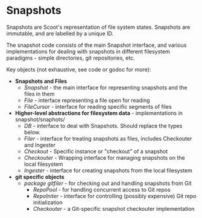 # Snapshots

Snapshots are Scoot's representation of file system states. Snapshots are immutable,
and are labelled by a unique ID.

The snapshot code consists of the main Snapshot interface, and various implementations
for dealing with snapshots in different filesystem paradigms - simple directories, git
repositories, etc.

Key objects (not exhaustive, see code or godoc for more):
* __Snapshots and Files__
  * _Snapshot_ - the main interface for representing snapshots and the files in them
  * _File_ - interface representing a file open for reading
  * _FileCursor_ - interface for reading specific segments of files
* __Higher-level abstractions for filesystem data__ - implementations in snapshot/snaphots/
  * _DB_ - interface to deal with Snapshots. Should replace the types below.
  * _Filer_ - interface for treating snapshots as files, includes Checkouter and Ingester
  * _Checkout_ - Specific instance or "checkout" of a snapshot
  * _Checkouter_ - Wrapping interface for managing snapshots on the local filesystem
  * _Ingester_ - interface for creating snapshots from the local filesystem
* __git specific objects__
  * _package gitfiler_ - for checking out and handling snapshots from Git
    * _RepoPool_ - for handling concurrent access to Git repos
    * _RepoIniter_ - interface for controlling (possibly expensive) Git repo initialization
    * _Checkouter_ - a Git-specific snapshot checkouter implementation
